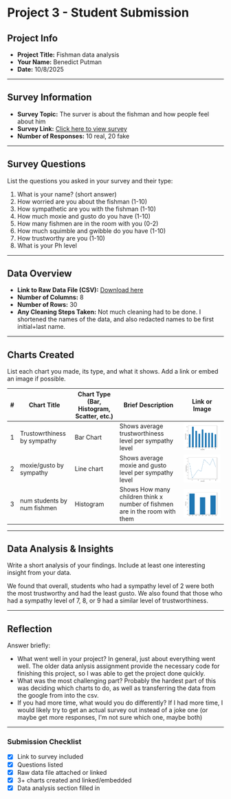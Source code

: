 # Project 3 -  Student Submission

## Project Info
- **Project Title:** Fishman data analysis
- **Your Name:** Benedict Putman
- **Date:** 10/8/2025

---

## Survey Information
- **Survey Topic:** The surver is about the fishman and how people feel about him
- **Survey Link:** [Click here to view survey](https://docs.google.com/forms/d/e/1FAIpQLSeyM_zoXQXFFSnJfz9SmkpsJOnuOwtXMFT-SdAglQ0lxN33ww/viewform?usp=header)
- **Number of Responses:** 10 real, 20 fake

---

## Survey Questions
List the questions you asked in your survey and their type:

1. What is your name? (short answer)
2. How worried are you about the fishman (1-10)
3. How sympathetic are you with the fishman (1-10)
4. How much moxie and gusto do you have (1-10)
5. How many fishmen are in the room with you (0-2)
6. How much squimble and gwibble do you have (1-10)
7. How trustworthy are you (1-10)
8. What is your Ph level
---

## Data Overview
- **Link to Raw Data File (CSV):** [Download here](dataFrame2.csv)
- **Number of Columns:** 8
- **Number of Rows:** 30
- **Any Cleaning Steps Taken:** Not much cleaning had to be done. I shortened the names of the data, and also redacted names to be first initial+last name. 

---

## Charts Created
List each chart you made, its type, and what it shows. Add a link or embed an image if possible.

| # | Chart Title | Chart Type (Bar, Histogram, Scatter, etc.) | Brief Description | Link or Image |
|---|-------------|-------------------------------------------|-------------------|---------------|
| 1 | Trustowrthiness by sympathy | Bar Chart | Shows average trustworthiness level per sympathy level | ![Chart 1](Figure_1.png) |
| 2 | moxie/gusto by sympathy | Line chart | Shows average moxie and gusto level per sympathy level | ![Chart 2](Figure_2.png) |
| 3 | num students by num fishmen | Histogram | Shows How many children think x number of fishmen are in the room with them | ![Chart 3](Figure_3.png) |

---

## Data Analysis & Insights
Write a short analysis of your findings. Include at least one interesting insight from your data.

We found that overall, students who had a sympathy level of 2 were both the most trustworthy and had the least gusto. We also found that those who had a sympathy level of 7, 8, or 9 had a similar level of trustworthiness.

---

## Reflection
Answer briefly:
- What went well in your project? In general, just about everything went well. The older data anlysis assignment provide the necessary code for finishing this project, so I was able to get the project done quickly.
- What was the most challenging part? Probably the hardest part of this was deciding which charts to do, as well as transferring the data from the google from into the csv.
- If you had more time, what would you do differently? If I had more time, I would likely try to get an actual survey out instead of a joke one (or maybe get more responses, I'm not sure which one, maybe both)

---

### Submission Checklist
- [x] Link to survey included
- [x] Questions listed
- [x] Raw data file attached or linked
- [x] 3+ charts created and linked/embedded
- [x] Data analysis section filled in